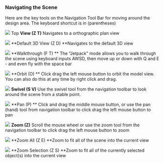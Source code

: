 ### Navigating the Scene

Here are the key tools on the Navigation Tool Bar for moving around the design area. The keyboard shortcut is in \(parentheses\)

![](/assets/plan_view.png) Top **View \(Z T\)**  Navigates to a orthographic plan view    

![](/assets/default_3D.png) **Default 3D View \(Z D\)  **Navigates to the default 3D view  

![](./images/jet-pack.png) **Walkthrough \(F T\) ** The “Jetpack” mode allows you to walk through the scene using keyboard inputs AWSD, then move up or down with Q and E - and even fly with the space bar  

![](/formit-introduction/images/orbit-tool.png)  **Orbit \(O\) ** Click drag the left mouse button to orbit the model view. You can also do this at any time by right click and drag.

![](images/Swivel.PNG)   **Swivel \(S V\)**  Use the swivel tool from the navigation toolbar to look around the scene from a stable point. 

![](./images/panning.png)  **Pan \(P\) ** Click and drag the middle mouse button, or use the pan \(hand\) tool from navigation toolbar to click drag the left mouse button to pan

![](./images/zoom.png)  **Zoom \(Z\)**  Scroll the mouse wheel or use the zoom tool from the navigation toolbar to click drag the left mouse button to zoom

![](/assets/zoom_all.png) **Zoom All \(Z E\) **Zoom to fit all of the scene into the current view

![](/assets/zoom_selection.png) **Zoom Selection \(Z S\) **Zoom to fit all of the currently selected object\(s\) into the current view



